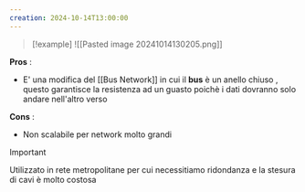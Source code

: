```yaml
---
creation: 2024-10-14T13:00:00
---
```

>[!example] 
>![[Pasted image 20241014130205.png]]

**Pros** : 
+ E' una modifica del [[Bus Network]] in cui il **bus** è un anello chiuso , questo garantisce la resistenza ad un guasto poichè i dati dovranno solo andare nell'altro verso 

**Cons** : 
+ Non scalabile per network molto grandi 

>[!important] 
>Utilizzato in rete metropolitane per cui necessitiamo ridondanza e la stesura di cavi è molto costosa
